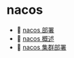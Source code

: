 # nacos

* 📄 [nacos 部署](nacos/nacos%20单机部署.md)
* 📄 [nacos 概述](nacos/nacos%20概述.md)
* 📄 [nacos 集群部署](nacos/nacos%20集群部署.md)

‍
